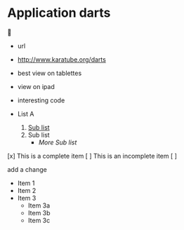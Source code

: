 
# Application darts

:dart:

- url
- http://www.karatube.org/darts



- best view on tablettes

- view on ipad

- interesting code

- List A
	1. [Sub list](https://yhatt.github.io/marp/)
	1. Sub list
		- _More Sub list_

[x] This is a complete item
[ ] This is an incomplete item
[ ] 

add a change

* Item 1
* Item 2
* Item 3
  * Item 3a
  * Item 3b
  * Item 3c
